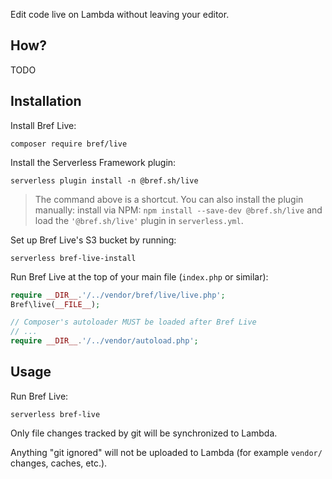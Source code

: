 Edit code live on Lambda without leaving your editor.

## How?

TODO

## Installation

Install Bref Live:

```
composer require bref/live
```

Install the Serverless Framework plugin:

```
serverless plugin install -n @bref.sh/live
```

> The command above is a shortcut. You can also install the plugin manually: install via NPM: `npm install --save-dev @bref.sh/live` and load the `'@bref.sh/live'` plugin in `serverless.yml`.

Set up Bref Live's S3 bucket by running:

```
serverless bref-live-install
```

Run Bref Live at the top of your main file (`index.php` or similar):

```php
require __DIR__.'/../vendor/bref/live/live.php';
Bref\live(__FILE__);

// Composer's autoloader MUST be loaded after Bref Live
// ...
require __DIR__.'/../vendor/autoload.php';
```

## Usage

Run Bref Live:

```
serverless bref-live
```

Only file changes tracked by git will be synchronized to Lambda.

Anything "git ignored" will not be uploaded to Lambda (for example `vendor/` changes, caches, etc.).

